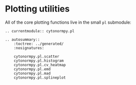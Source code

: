 # Plotting utilities

All of the core plotting functions live in the small `pl` submodule:


```{eval-rst}
.. currentmodule:: cytonormpy.pl

.. autosummary::
    :toctree: ../generated/
    :nosignatures:

    cytonormpy.pl.scatter
    cytonormpy.pl.histogram
    cytonormpy.pl.cv_heatmap
    cytonormpy.pl.emd
    cytonormpy.pl.mad
    cytonormpy.pl.splineplot

```
